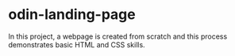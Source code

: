 # odin-landing-page

In this project, a webpage is created from scratch and this process demonstrates basic HTML and CSS skills.